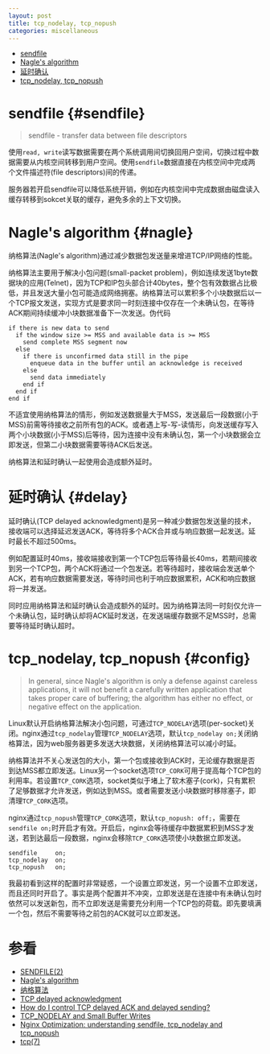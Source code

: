 ```yaml
---
layout: post
title: tcp_nodelay, tcp_nopush
categories: miscellaneous
---
```


+ [sendfile](#sendfile)
+ [Nagle's algorithm](#nagle)
+ [延时确认](#delay)
+ [tcp_nodelay, tcp_nopush](#config)

# sendfile {#sendfile}

> sendfile - transfer data between file descriptors

使用`read, write`读写数据需要在两个系统调用间切换回用户空间，切换过程中数据需要从内核空间转移到用户空间。使用`sendfile`数据直接在内核空间中完成两个文件描述符(file descriptors)间的传递。

服务器若开启sendfile可以降低系统开销，例如在内核空间中完成数据由磁盘读入缓存转移到sokcet关联的缓存，避免多余的上下文切换。

# Nagle's algorithm {#nagle}

纳格算法(Nagle's algorithm)通过减少数据包发送量来增进TCP/IP网络的性能。

纳格算法主要用于解决小包问题(small-packet problem)，例如连续发送1byte数据块的应用(Telnet)，因为TCP和IP包头部合计40bytes，整个包有效数据占比极低，并且发送大量小包可能造成网络拥塞。纳格算法可以累积多个小块数据后以一个TCP报文发送，实现方式是要求同一时刻连接中仅存在一个未确认包，在等待ACK期间持续缓冲小块数据准备下一次发送。伪代码

    if there is new data to send
      if the window size >= MSS and available data is >= MSS
        send complete MSS segment now
      else
        if there is unconfirmed data still in the pipe
          enqueue data in the buffer until an acknowledge is received
        else
          send data immediately
        end if
      end if
    end if

不适宜使用纳格算法的情形，例如发送数据量大于MSS，发送最后一段数据(小于MSS)前需等待接收之前所有包的ACK。或者遇上写-写-读情形，向发送缓存写入两个小块数据(小于MSS)后等待，因为连接中没有未确认包，第一个小块数据会立即发送，但第二小块数据需要等待ACK后发送。

纳格算法和延时确认一起使用会造成额外延时。

# 延时确认 {#delay}

延时确认(TCP delayed acknowledgment)是另一种减少数据包发送量的技术，接收端可以选择延迟发送ACK，等待将多个ACK合并或与响应数据一起发送。延时最长不超过500ms。

例如配置延时40ms，接收端接收到第一个TCP包后等待最长40ms，若期间接收到另一个TCP包，两个ACK将通过一个包发送。若等待超时，接收端会发送单个ACK，若有响应数据需要发送，等待时间也利于响应数据累积，ACK和响应数据将一并发送。

同时应用纳格算法和延时确认会造成额外的延时。因为纳格算法同一时刻仅允许一个未确认包，延时确认却将ACK延时发送，在发送端缓存数据不足MSS时，总需要等待延时确认超时。

# tcp_nodelay, tcp_nopush {#config}

> In general, since Nagle's algorithm is only a defense against careless applications, it will not benefit a carefully written application that takes proper care of buffering; the algorithm has either no effect, or negative effect on the application.

Linux默认开启纳格算法解决小包问题，可通过`TCP_NODELAY`选项(per-socket)关闭。nginx通过`tcp_nodelay`管理`TCP_NODELAY`选项，默认`tcp_nodelay on;`关闭纳格算法，因为web服务器更多发送大块数据，关闭纳格算法可以减小时延。

纳格算法并不关心发送包的大小，第一个包或接收到ACK时，无论缓存数据是否到达MSS都立即发送。Linux另一个socket选项`TCP_CORK`可用于提高每个TCP包的利用率。若设置`TCP_CORK`选项，socket类似于堵上了软木塞子(cork)，只有累积了足够数据才允许发送，例如达到MSS。或者需要发送小块数据时移除塞子，即清理`TCP_CORK`选项。

nginx通过`tcp_nopush`管理`TCP_CORK`选项，默认`tcp_nopush: off;`，需要在`sendfile on;`时开启才有效。开启后，nginx会等待缓存中数据累积到MSS才发送，若到达最后一段数据，nginx会移除`TCP_CORK`选项使小块数据立即发送。

~~~nginx
sendfile     on;
tcp_nodelay  on;
tcp_nopush   on;
~~~

我最初看到这样的配置时非常疑惑，一个设置立即发送，另一个设置不立即发送，而且还同时开启了。事实是两个配置并不冲突，立即发送是在连接中有未确认包时依然可以发送新包，而不立即发送是需要充分利用一个TCP包的荷载。即先要填满一个包，然后不需要等待之前包的ACK就可以立即发送。

# 参看

+ [SENDFILE(2)](http://man7.org/linux/man-pages/man2/sendfile.2.html "SENDFILE(2)")
+ [Nagle's algorithm](https://en.wikipedia.org/wiki/Nagle%27s_algorithm "Nagle's algorithm")
+ [纳格算法](https://zh.wikipedia.org/wiki/%E7%B4%8D%E6%A0%BC%E7%AE%97%E6%B3%95 "纳格算法")
+ [TCP delayed acknowledgment](https://en.wikipedia.org/wiki/TCP_delayed_acknowledgment "TCP delayed acknowledgment")
+ [How do I control TCP delayed ACK and delayed sending?](https://access.redhat.com/solutions/407743 "How do I control TCP delayed ACK and delayed sending?")
+ [TCP_NODELAY and Small Buffer Writes](https://access.redhat.com/documentation/en-US/Red_Hat_Enterprise_MRG/1.2/html/Realtime_Tuning_Guide/sect-Realtime_Tuning_Guide-Application_Tuning_and_Deployment-TCP_NODELAY_and_Small_Buffer_Writes.html "TCP_NODELAY and Small Buffer Writes")
+ [Nginx Optimization: understanding sendfile, tcp_nodelay and tcp_nopush](https://thoughts.t37.net/nginx-optimization-understanding-sendfile-tcp-nodelay-and-tcp-nopush-c55cdd276765 "Nginx Optimization: understanding sendfile, tcp_nodelay and tcp_nopush")
+ [tcp(7)](https://linux.die.net/man/7/tcp "tcp(7)")
